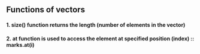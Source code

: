 ## Functions of vectors
#### 1. size() function returns the length (number of elements in the vector)
#### 2. at function is used to access the element at specified position (index) :: marks.at(i)
